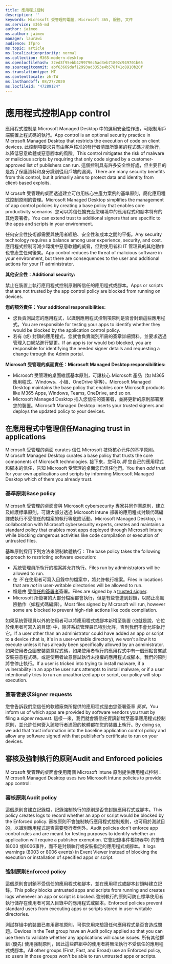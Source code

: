 ```yaml
---
title: 應用程式控制
description: ''
keywords: Microsoft 受管理的電腦, Microsoft 365, 服務, 文件
ms.service: m365-md
author: jaimeo
ms.author: jaimeo
manager: laurawi
audience: ITpro
ms.topic: article
ms.localizationpriority: normal
ms.collection: M365-modern-desktop
ms.openlocfilehash: 32ed3f95ebb4299796c5ad3eb71802c949701b65
ms.sourcegitcommit: abf63669daf12993ad3353e4b578f41c8910b20f
ms.translationtype: MT
ms.contentlocale: zh-TW
ms.lasthandoff: 08/27/2020
ms.locfileid: "47289124"
---
```

# <a name="app-control"></a><span data-ttu-id="af926-103">應用程式控制</span><span class="sxs-lookup"><span data-stu-id="af926-103">App control</span></span>

<span data-ttu-id="af926-104">應用程式控制是 Microsoft Managed Desktop 中的選用安全性作法，可限制用戶端裝置上程式碼的執行。</span><span class="sxs-lookup"><span data-stu-id="af926-104">App control is an optional security practice in Microsoft Managed Desktop that restricts the execution of code on client devices.</span></span> <span data-ttu-id="af926-105">此控制項要求只有由客戶核准的發行者清單所簽署的程式碼才能執行，以降低惡意軟體或惡意腳本的風險。</span><span class="sxs-lookup"><span data-stu-id="af926-105">This control mitigates the risk of malware or malicious scripts by requiring that only code signed by a customer-approved list of publishers can run.</span></span> <span data-ttu-id="af926-106">這個控制具有許多安全性好處，但主要目的是為了保護資料和身分識別從用戶端的漏洞。</span><span class="sxs-lookup"><span data-stu-id="af926-106">There are many security benefits from this control, but it primarily aims to protect data and identity from client-based exploits.</span></span>

<span data-ttu-id="af926-107">Microsoft 受管理的桌面透過建立可啟用核心生產力案例的基準原則，簡化應用程式控制原則的管理。</span><span class="sxs-lookup"><span data-stu-id="af926-107">Microsoft Managed Desktop simplifies the management of app control policies by creating a base policy that enables core productivity scenarios.</span></span> <span data-ttu-id="af926-108">您可以將信任擴充至您環境中的應用程式和腳本特有的其他簽署者。</span><span class="sxs-lookup"><span data-stu-id="af926-108">You can extend trust to additional signers that are specific to the apps and scripts in your environment.</span></span> 


<span data-ttu-id="af926-109">任何安全性技術都需要與使用者經驗、安全性和成本之間的平衡。</span><span class="sxs-lookup"><span data-stu-id="af926-109">Any security technology requires a balance among user experience, security, and cost.</span></span> <span data-ttu-id="af926-110">應用程式控制可減少環境中惡意軟體的威脅，但對使用者和 IT 管理員的其他動作也會產生任何後果。</span><span class="sxs-lookup"><span data-stu-id="af926-110">App control reduces the threat of malicious software in your environment, but there are consequences to the user and additional actions for your IT administrator.</span></span>

<span data-ttu-id="af926-111">**其他安全性：**</span><span class="sxs-lookup"><span data-stu-id="af926-111">**Additional security:**</span></span>

<span data-ttu-id="af926-112">禁止在裝置上執行應用程式控制原則所信任的應用程式或腳本。</span><span class="sxs-lookup"><span data-stu-id="af926-112">Apps or scripts that are not trusted by the app control policy are blocked from running on devices.</span></span>

<span data-ttu-id="af926-113">**您的額外責任：**</span><span class="sxs-lookup"><span data-stu-id="af926-113">**Your additional responsibilities:**</span></span>

- <span data-ttu-id="af926-114">您負責測試您的應用程式，以識別應用程式控制項原則是否會封鎖這些應用程式。</span><span class="sxs-lookup"><span data-stu-id="af926-114">You are responsible for testing your apps to identify whether they would be blocked by the application control policy.</span></span>
- <span data-ttu-id="af926-115">若有 (或) 封鎖的應用程式，您就會負責識別所需的簽章詳細資料，並要求透過管理入口網站進行變更。</span><span class="sxs-lookup"><span data-stu-id="af926-115">If an app is (or would be) blocked, you are responsible for identifying the needed signer details and requesting a change through the Admin portal.</span></span>

<span data-ttu-id="af926-116">**Microsoft 受管理的桌面責任：**</span><span class="sxs-lookup"><span data-stu-id="af926-116">**Microsoft Managed Desktop responsibilities:**</span></span>

- <span data-ttu-id="af926-117">Microsoft 受管理的桌面維護基本原則，可讓核心 Microsoft 產品（如 M365 應用程式、Windows、小組、OneDrive 等等）。</span><span class="sxs-lookup"><span data-stu-id="af926-117">Microsoft Managed Desktop maintains the base policy that enables core Microsoft products like M365 Apps, Windows, Teams, OneDrive, and so on.</span></span>
- <span data-ttu-id="af926-118">Microsoft Managed Desktop 插入您信任的簽署者，並將更新的原則部署至您的裝置。</span><span class="sxs-lookup"><span data-stu-id="af926-118">Microsoft Managed Desktop inserts your trusted signers and deploys the updated policy to your devices.</span></span>


## <a name="managing-trust-in-applications"></a><span data-ttu-id="af926-119">在應用程式中管理信任</span><span class="sxs-lookup"><span data-stu-id="af926-119">Managing trust in applications</span></span>

<span data-ttu-id="af926-120">Microsoft 受管理的桌面 curates 信任 Microsoft 技術核心元件的基準原則。</span><span class="sxs-lookup"><span data-stu-id="af926-120">Microsoft Managed Desktop curates a base policy that trusts the core components of Microsoft technologies.</span></span> <span data-ttu-id="af926-121">接下來，您可以 *將* 您自己的應用程式和腳本的信任，告知 Microsoft 受管理的桌面您已信任他們。</span><span class="sxs-lookup"><span data-stu-id="af926-121">You then *add* trust for your own applications and scripts by informing Microsoft Managed Desktop which of them you already trust.</span></span>

### <a name="base-policy"></a><span data-ttu-id="af926-122">基準原則</span><span class="sxs-lookup"><span data-stu-id="af926-122">Base policy</span></span>

<span data-ttu-id="af926-123">Microsoft 受管理的桌面會與 Microsoft cybersecurity 專家共同作業原則，建立及維護標準原則，可讓大部分透過 Microsoft Intune 部署的應用程式封鎖代碼編譯或執行不受信任的檔案的執行等危險活動。</span><span class="sxs-lookup"><span data-stu-id="af926-123">Microsoft Managed Desktop, in collaboration with Microsoft cybersecurity experts, creates and maintains a standard policy that enables most apps deployed through Microsoft Intune while blocking dangerous activities like code compilation or execution of untrusted files.</span></span>

<span data-ttu-id="af926-124">基準原則採用下列方法來限制軟體執行：</span><span class="sxs-lookup"><span data-stu-id="af926-124">The base policy takes the following approach to restricting software execution:</span></span>

- <span data-ttu-id="af926-125">系統管理員所執行的檔案將允許執行。</span><span class="sxs-lookup"><span data-stu-id="af926-125">Files run by administrators will be allowed to run.</span></span>
- <span data-ttu-id="af926-126">在 *不* 在使用者可寫入目錄中的檔案中，將允許執行檔案。</span><span class="sxs-lookup"><span data-stu-id="af926-126">Files in locations that are *not* in user-writable directories will be allowed to run.</span></span>
- <span data-ttu-id="af926-127">檔是由 [受信任的簽署者](#signer-requests)簽署。</span><span class="sxs-lookup"><span data-stu-id="af926-127">Files are signed by a [trusted signer](#signer-requests).</span></span>
- <span data-ttu-id="af926-128">Microsoft 所簽署的大部分檔案都會執行，但是有些會遭到封鎖，以防止高風險動作（如程式碼編譯）。</span><span class="sxs-lookup"><span data-stu-id="af926-128">Most files signed by Microsoft will run, however some are blocked to prevent high-risk actions like code compilation.</span></span>


<span data-ttu-id="af926-129">如果系統管理員以外的使用者可以將應用程式或腳本新增至裝置 (也就是說，它位於使用者可寫入的目錄) 中，除非系統管理員已特別允許，否則我們不會允許執行它。</span><span class="sxs-lookup"><span data-stu-id="af926-129">If a user other than an administrator could have added an app or script to a device (that is, it's in a user-writable directory), we won't allow it to execute unless it has already been specifically allowed by an administrator.</span></span> <span data-ttu-id="af926-130">如果使用者企圖安裝惡意程式碼，如果使用者執行的應用程式中有一個弱點會嘗試安裝惡意程式碼，或是使用者故意嘗試執行未授權的應用程式或腳本，我們的原則將會停止執行。</span><span class="sxs-lookup"><span data-stu-id="af926-130">If a user is tricked into trying to install malware, if a vulnerability in an app the user runs attempts to install malware, or if a user intentionally tries to run an unauthorized app or script, our policy will stop execution.</span></span>

### <a name="signer-requests"></a><span data-ttu-id="af926-131">簽署者要求</span><span class="sxs-lookup"><span data-stu-id="af926-131">Signer requests</span></span>

<span data-ttu-id="af926-132">您會告訴我們您信任的軟體廠商所提供的應用程式是由您簽署簽章 *要求*。</span><span class="sxs-lookup"><span data-stu-id="af926-132">You inform us of which apps are provided by software vendors you trust by filing a *signer request*.</span></span> <span data-ttu-id="af926-133">這樣一來，我們就會將信任資訊新增至基準應用程式控制原則，並允許任何簽入該發行者憑證的軟體都在您的裝置上執行。</span><span class="sxs-lookup"><span data-stu-id="af926-133">By doing so, we add that trust information into the baseline application control policy and allow any software signed with that publisher's certificate to run on your devices.</span></span>

## <a name="audit-and-enforced-policies"></a><span data-ttu-id="af926-134">審核及強制執行的原則</span><span class="sxs-lookup"><span data-stu-id="af926-134">Audit and Enforced policies</span></span>

<span data-ttu-id="af926-135">Microsoft 受管理的桌面會使用兩個 Microsoft Intune 原則提供應用程式控制：</span><span class="sxs-lookup"><span data-stu-id="af926-135">Microsoft Managed Desktop uses two Microsoft Intune policies to provide app control:</span></span>

### <a name="audit-policy"></a><span data-ttu-id="af926-136">審核原則</span><span class="sxs-lookup"><span data-stu-id="af926-136">Audit policy</span></span>
<span data-ttu-id="af926-137">這個原則會建立記錄檔，記錄強制執行的原則是否會封鎖應用程式或腳本。</span><span class="sxs-lookup"><span data-stu-id="af926-137">This policy creates logs to record whether an app or script would be blocked by the Enforced policy.</span></span> <span data-ttu-id="af926-138">審核原則不會強制執行應用程式控制規則，也可用於測試目的，以識別應用程式是否需要發行者例外。</span><span class="sxs-lookup"><span data-stu-id="af926-138">Audit policies don't enforce app control rules and are meant for testing purposes to identify whether an application will require a publisher exemption.</span></span> <span data-ttu-id="af926-139">它會記錄事件檢視器中) 的警告 (8003 或8006事件，而不是封鎖執行或安裝指定的應用程式或腳本。</span><span class="sxs-lookup"><span data-stu-id="af926-139">It logs warnings (8003 or 8006 events) in Event Viewer instead of blocking the execution or installation of specified apps or script.</span></span>

### <a name="enforced-policy"></a><span data-ttu-id="af926-140">強制原則</span><span class="sxs-lookup"><span data-stu-id="af926-140">Enforced policy</span></span>
<span data-ttu-id="af926-141">這個原則會封鎖不受信任的應用程式和腳本，並在應用程式或腳本封鎖時建立記錄。</span><span class="sxs-lookup"><span data-stu-id="af926-141">This policy blocks untrusted apps and scripts from running and creates logs whenever an app or script is blocked.</span></span> <span data-ttu-id="af926-142">強制執行的原則可防止標準使用者執行儲存在使用者可寫入目錄中的應用程式或腳本。</span><span class="sxs-lookup"><span data-stu-id="af926-142">Enforced policies prevent standard users from executing apps or scripts stored in user-writable directories.</span></span>

<span data-ttu-id="af926-143">測試群組中的裝置已套用審核原則，可供您用來驗證任何應用程式是否會造成問題。</span><span class="sxs-lookup"><span data-stu-id="af926-143">Devices in the Test group have an Audit policy applied so that you can use them to validate whether any applications will cause issues.</span></span> <span data-ttu-id="af926-144">所有其他群組 (優先) 使用強制原則，因此這些群組中的使用者將無法執行不受信任的應用程式或腳本。</span><span class="sxs-lookup"><span data-stu-id="af926-144">All other groups (First, Fast, and Broad) use an Enforced policy, so users in those groups won't be able to run untrusted apps or scripts.</span></span>








